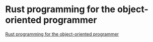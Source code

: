 # Rust programming for the object-oriented programmer

[Rust programming for the object-oriented programmer](https://www.youtube.com/watch?v=kwSlvOpGwVg)
